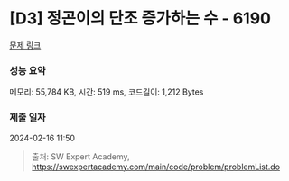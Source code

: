 # [D3] 정곤이의 단조 증가하는 수 - 6190 

[문제 링크](https://swexpertacademy.com/main/code/problem/problemDetail.do?contestProbId=AWcPjEuKAFgDFAU4) 

### 성능 요약

메모리: 55,784 KB, 시간: 519 ms, 코드길이: 1,212 Bytes

### 제출 일자

2024-02-16 11:50



> 출처: SW Expert Academy, https://swexpertacademy.com/main/code/problem/problemList.do